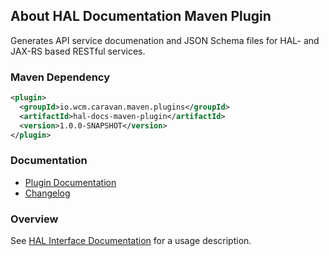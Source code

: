 ## About HAL Documentation Maven Plugin

Generates API service documenation and JSON Schema files for HAL- and JAX-RS based RESTful services.


### Maven Dependency

```xml
<plugin>
  <groupId>io.wcm.caravan.maven.plugins</groupId>
  <artifactId>hal-docs-maven-plugin</artifactId>
  <version>1.0.0-SNAPSHOT</version>
</plugin>
```

### Documentation

* [Plugin Documentation][plugindocs]
* [Changelog][changelog]


### Overview

See [HAL Interface Documentation][hal-docs] for a usage description.


[plugindocs]: plugin-info.html
[changelog]: changes-report.html
[hal-docs]: http://caravan.wcm.io/hal/docs/
